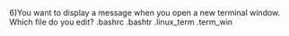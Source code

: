 6)You want to display a message when you open a new terminal window. Which file do you edit?
.bashrc
.bashtr
.linux_term
.term_win
